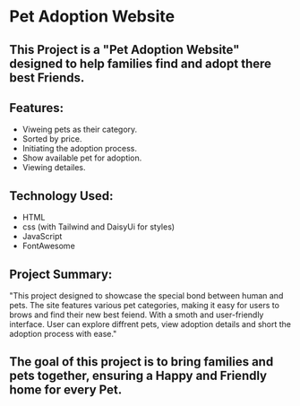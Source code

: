 # Pet Adoption Website
## This Project is a "Pet Adoption Website" designed to help families find and adopt there best Friends.

## Features:
- Viweing pets as their category.
- Sorted by price.
- Initiating the adoption process.
- Show available pet for adoption.
- Viewing detailes.

## Technology Used:
- HTML
- css
   (with Tailwind and DaisyUi for styles)
- JavaScript
- FontAwesome

## Project Summary:
"This project designed to showcase the special bond between human and pets. The site features various pet categories, making it easy for users to brows and find their new best feiend. With a smoth and user-friendly interface. User can explore diffrent pets, view adoption details and short the adoption process with ease."

## The goal of this project is to bring families and pets together, ensuring a Happy and Friendly home for every Pet.
